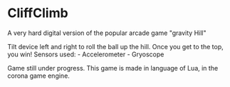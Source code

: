 # CliffClimb
A very hard digital version of the popular arcade game "gravity Hill"

  Tilt device left and right to roll the ball up the hill. Once you get to the top, you win!
  Sensors used:
      - Accelerometer
      - Gryoscope

Game still under progress.
This game is made in language of Lua, in the corona game engine.

